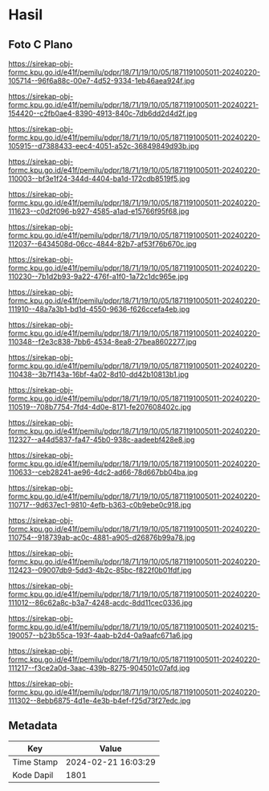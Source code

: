 # Hasil

## Foto C Plano

https://sirekap-obj-formc.kpu.go.id/e41f/pemilu/pdpr/18/71/19/10/05/1871191005011-20240220-105714--96f6a88c-00e7-4d52-9334-1eb46aea924f.jpg

https://sirekap-obj-formc.kpu.go.id/e41f/pemilu/pdpr/18/71/19/10/05/1871191005011-20240221-154420--c2fb0ae4-8390-4913-840c-7db6dd2d4d2f.jpg

https://sirekap-obj-formc.kpu.go.id/e41f/pemilu/pdpr/18/71/19/10/05/1871191005011-20240220-105915--d7388433-eec4-4051-a52c-36849849d93b.jpg

https://sirekap-obj-formc.kpu.go.id/e41f/pemilu/pdpr/18/71/19/10/05/1871191005011-20240220-110003--bf3e1f24-344d-4404-ba1d-172cdb8519f5.jpg

https://sirekap-obj-formc.kpu.go.id/e41f/pemilu/pdpr/18/71/19/10/05/1871191005011-20240220-111623--c0d2f096-b927-4585-a1ad-e15766f95f68.jpg

https://sirekap-obj-formc.kpu.go.id/e41f/pemilu/pdpr/18/71/19/10/05/1871191005011-20240220-112037--6434508d-06cc-4844-82b7-af53f76b670c.jpg

https://sirekap-obj-formc.kpu.go.id/e41f/pemilu/pdpr/18/71/19/10/05/1871191005011-20240220-110230--7b1d2b93-9a22-476f-a1f0-1a72c1dc965e.jpg

https://sirekap-obj-formc.kpu.go.id/e41f/pemilu/pdpr/18/71/19/10/05/1871191005011-20240220-111910--48a7a3b1-bd1d-4550-9636-f626ccefa4eb.jpg

https://sirekap-obj-formc.kpu.go.id/e41f/pemilu/pdpr/18/71/19/10/05/1871191005011-20240220-110348--f2e3c838-7bb6-4534-8ea8-27bea8602277.jpg

https://sirekap-obj-formc.kpu.go.id/e41f/pemilu/pdpr/18/71/19/10/05/1871191005011-20240220-110438--3b7f143a-16bf-4a02-8d10-dd42b10813b1.jpg

https://sirekap-obj-formc.kpu.go.id/e41f/pemilu/pdpr/18/71/19/10/05/1871191005011-20240220-110519--708b7754-7fd4-4d0e-8171-fe207608402c.jpg

https://sirekap-obj-formc.kpu.go.id/e41f/pemilu/pdpr/18/71/19/10/05/1871191005011-20240220-112327--a44d5837-fa47-45b0-938c-aadeebf428e8.jpg

https://sirekap-obj-formc.kpu.go.id/e41f/pemilu/pdpr/18/71/19/10/05/1871191005011-20240220-110633--ceb28241-ae96-4dc2-ad66-78d667bb04ba.jpg

https://sirekap-obj-formc.kpu.go.id/e41f/pemilu/pdpr/18/71/19/10/05/1871191005011-20240220-110717--9d637ec1-9810-4efb-b363-c0b9ebe0c918.jpg

https://sirekap-obj-formc.kpu.go.id/e41f/pemilu/pdpr/18/71/19/10/05/1871191005011-20240220-110754--918739ab-ac0c-4881-a905-d26876b99a78.jpg

https://sirekap-obj-formc.kpu.go.id/e41f/pemilu/pdpr/18/71/19/10/05/1871191005011-20240220-112423--09007db9-5dd3-4b2c-85bc-f822f0b01fdf.jpg

https://sirekap-obj-formc.kpu.go.id/e41f/pemilu/pdpr/18/71/19/10/05/1871191005011-20240220-111012--86c62a8c-b3a7-4248-acdc-8dd11cec0336.jpg

https://sirekap-obj-formc.kpu.go.id/e41f/pemilu/pdpr/18/71/19/10/05/1871191005011-20240215-190057--b23b55ca-193f-4aab-b2d4-0a9aafc671a6.jpg

https://sirekap-obj-formc.kpu.go.id/e41f/pemilu/pdpr/18/71/19/10/05/1871191005011-20240220-111217--f3ce2a0d-3aac-439b-8275-904501c07afd.jpg

https://sirekap-obj-formc.kpu.go.id/e41f/pemilu/pdpr/18/71/19/10/05/1871191005011-20240220-111302--8ebb6875-4d1e-4e3b-b4ef-f25d73f27edc.jpg


## Metadata

| Key        | Value               |
| ---------- | ------------------- |
| Time Stamp | 2024-02-21 16:03:29 |
| Kode Dapil | 1801                |



